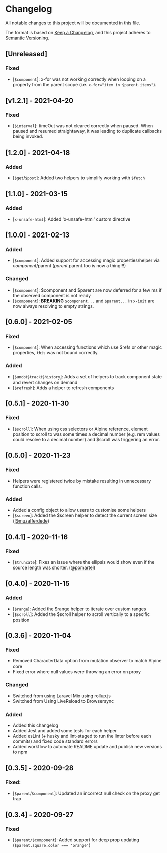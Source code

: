 # Changelog
All notable changes to this project will be documented in this file.

The format is based on [Keep a Changelog](https://keepachangelog.com/en/1.0.0/),
and this project adheres to [Semantic Versioning](https://semver.org/spec/v2.0.0.html).

## [Unreleased]
### Fixed
- [`$component`]: x-for was not working correctly when looping on a property from the parent scope (i.e. `x-for="item in $parent.items"`).

## [v1.2.1] - 2021-04-20
### Fixed
- [`$interval`]: timeOut was not cleared correctly when paused. When paused and resumed straightaway, it was leading to duplicate callbacks being invoked.

## [1.2.0] - 2021-04-18
### Added
- [`$get`/`$post`]: Added two helpers to simplify working with `$fetch`

## [1.1.0] - 2021-03-15
### Added
- [`x-unsafe-html`]: Added 'x-unsafe-html' custom directive

## [1.0.0] - 2021-02-13
### Added
- [`$component`]: Added support for accessing magic properties/helper via $component/$parent ($parent.$parent.foo is now a thing!!!)

### Changed
- [`$component`]: $component and $parent are now deferred for a few ms if the observed component is not ready
- [`$component`]: **BREAKING** `$component...` and `$parent...` in `x-init` are now always resolving to empty strings.

## [0.6.0] - 2021-02-05
### Fixed
- [`$component`]: When accessing functions which use $refs or other magic properties, `this` was not bound correctly.

### Added
- [`$undo`/`$track`/`$history`]: Adds a set of helpers to track component state and revert changes on demand
- [`$refresh`]: Adds a helper to refresh components
## [0.5.1] - 2020-11-30
### Fixed
- [`$scroll`]: When using css selectors or Alpine reference, element position to scroll to was some times a decimal number (e.g. rem values could resolve to a decimal number) and $scroll was triggering an error.

## [0.5.0] - 2020-11-23
### Fixed
- Helpers were registered twice by mistake resulting in unnecessary function calls.

### Added
- Added a config object to allow users to customise some helpers
- [`$screen`]: Added the $screen helper to detect the current screen size ([@muzafferdede](https://github.com/muzafferdede))

## [0.4.1] - 2020-11-16
### Fixed
- [`$truncate`]: Fixes an issue where the ellipsis would show even if the source length was shorter. ([@pomartel](https://github.com/pomartel))

## [0.4.0] - 2020-11-15
### Added
- [`$range`]: Added the $range helper to iterate over custom ranges
- [`$scroll`]: Added the $scroll helper to scroll vertically to a specific position

## [0.3.6] - 2020-11-04
### Fixed
- Removed CharacterData option from mutation observer to match Alpine core
- Fixed error where null values were throwing an error on proxy

### Changed
- Switched from using Laravel Mix using rollup.js
- Switched from Using LiveReload to Browsersync

### Added
- Added this changelog
- Added Jest and added some tests for each helper
- Added esLint (+ husky and lint-staged to run the linter before each commits) and fixed code standard errors
- Added workflow to automate README update and publish new versions to npm

## [0.3.5] - 2020-09-28
### Fixed:
- [`$parent`/`$component`]: Updated an incorrect null check on the proxy get trap

## [0.3.4] - 2020-09-27
### Fixed
- [`$parent/$component`]: Added support for deep prop updating (`$parent.square.color === 'orange'`)

